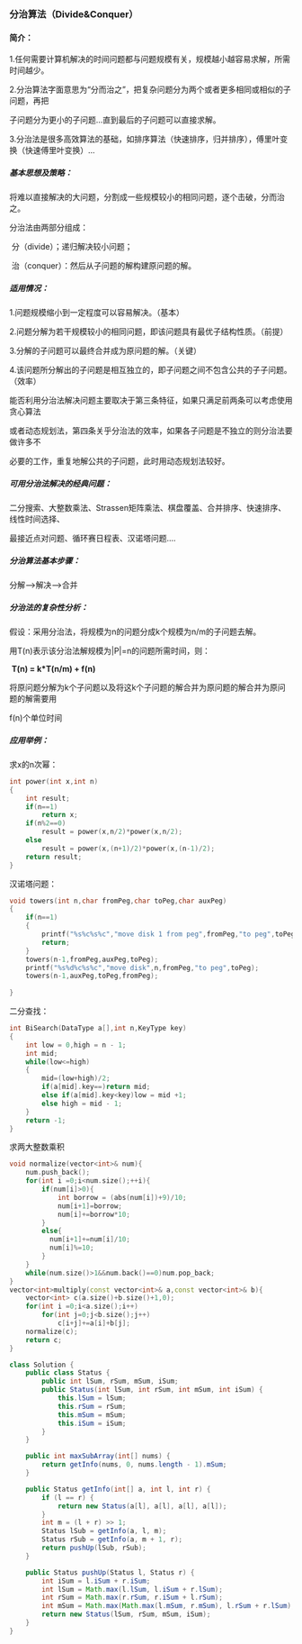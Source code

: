 ### 分治算法（Divide&Conquer）

#### 简介：

1.任何需要计算机解决的时间问题都与问题规模有关，规模越小越容易求解，所需时间越少。

2.分治算法字面意思为“分而治之”，把复杂问题分为两个或者更多相同或相似的子问题，再把

子问题分为更小的子问题...直到最后的子问题可以直接求解。

3.分治法是很多高效算法的基础，如排序算法（快速排序，归并排序），傅里叶变换（快速傅里叶变换）...

##### 基本思想及策略：

将难以直接解决的大问题，分割成一些规模较小的相同问题，逐个击破，分而治之。

分治法由两部分组成：

​	分（divide）；递归解决较小问题；

​	治（conquer）：然后从子问题的解构建原问题的解。

##### 适用情况：

1.问题规模缩小到一定程度可以容易解决。（基本）

2.问题分解为若干规模较小的相同问题，即该问题具有最优子结构性质。（前提）

3.分解的子问题可以最终合并成为原问题的解。（关键）

4.该问题所分解出的子问题是相互独立的，即子问题之间不包含公共的子子问题。（效率）

能否利用分治法解决问题主要取决于第三条特征，如果只满足前两条可以考虑使用贪心算法

或者动态规划法，第四条关乎分治法的效率，如果各子问题是不独立的则分治法要做许多不

必要的工作，重复地解公共的子问题，此时用动态规划法较好。

##### 可用分治法解决的经典问题：

二分搜索、大整数乘法、Strassen矩阵乘法、棋盘覆盖、合并排序、快速排序、线性时间选择、

最接近点对问题、循环赛日程表、汉诺塔问题....

##### 分治算法基本步骤：

分解——>解决——>合并

##### 分治法的复杂性分析：

假设：采用分治法，将规模为n的问题分成k个规模为n/m的子问题去解。

用T(n)表示该分治法解规模为|P|=n的问题所需时间，则：

​                                 **T(n) = k*T(n/m) + f(n)**

将原问题分解为k个子问题以及将这k个子问题的解合并为原问题的解合并为原问题的解需要用

f(n)个单位时间 

##### 应用举例：

求x的n次幂：

```c
int power(int x,int n)
{
    int result;
    if(n==1)
        return x;
    if(n%2==0)
        result = power(x,n/2)*power(x,n/2);
    else
        result = power(x,(n+1)/2)*power(x,(n-1)/2);
    return result;
}
```

汉诺塔问题：

```c
void towers(int n,char fromPeg,char toPeg,char auxPeg)
{
    if(n==1)
    {
        printf("%s%c%s%c","move disk 1 from peg",fromPeg,"to peg",toPeg);
    	return;
    }
    towers(n-1,fromPeg,auxPeg,toPeg);
    printf("%s%d%c%s%c","move disk",n,fromPeg,"to peg",toPeg);
    towers(n-1,auxPeg,toPeg,fromPeg);
    
}
```

二分查找：

```c
int BiSearch(DataType a[],int n,KeyType key)
{
	int low = 0,high = n - 1;
    int mid;
    while(low<=high)
    {
        mid=(low+high)/2;
        if(a[mid].key==)return mid;
        else if(a[mid].key<key)low = mid +1;
        else high = mid - 1;
    }
    return -1;
}
```

求两大整数乘积

```c++
void normalize(vector<int>& num){
    num.push_back();
    for(int i =0;i<num.size();++i){
		if(num[i]>0){
            int borrow = (abs(num[i])+9)/10;
        	num[i+1]=borrow;
        	num[i]+=borrow*10;
        }
        else{
          num[i+1]+=num[i]/10;
          num[i]%=10;
        }
    }
    while(num.size()>1&&num.back()==0)num.pop_back;
}
vector<int>multiply(const vector<int>& a,const vector<int>& b){
    vector<int> c(a.size()+b.size()+1,0);
    for(int i =0;i<a.size();i++)
        for(int j=0;j<b.size();j++)
            c[i+j]+=a[i]+b[j];
    normalize(c);
    return c;
}
```







 

```java
class Solution {
    public class Status {
        public int lSum, rSum, mSum, iSum;
        public Status(int lSum, int rSum, int mSum, int iSum) {
            this.lSum = lSum;
            this.rSum = rSum;
            this.mSum = mSum;
            this.iSum = iSum;
        }
    }

    public int maxSubArray(int[] nums) {
        return getInfo(nums, 0, nums.length - 1).mSum;
    }

    public Status getInfo(int[] a, int l, int r) {
        if (l == r) {
            return new Status(a[l], a[l], a[l], a[l]);
        }
        int m = (l + r) >> 1;
        Status lSub = getInfo(a, l, m);
        Status rSub = getInfo(a, m + 1, r);
        return pushUp(lSub, rSub);
    }

    public Status pushUp(Status l, Status r) {
        int iSum = l.iSum + r.iSum;
        int lSum = Math.max(l.lSum, l.iSum + r.lSum);
        int rSum = Math.max(r.rSum, r.iSum + l.rSum);
        int mSum = Math.max(Math.max(l.mSum, r.mSum), l.rSum + r.lSum);
        return new Status(lSum, rSum, mSum, iSum);
    }
}

```


